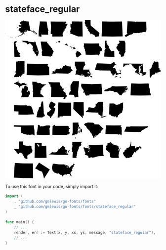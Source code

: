 # stateface_regular

![stateface_regular](stateface_regular.png)

To use this font in your code, simply import it:

```go
import (
	. "github.com/gmlewis/go-fonts/fonts"
	_ "github.com/gmlewis/go-fonts/fonts/stateface_regular"
)

func main() {
	// ...
	render, err := Text(x, y, xs, ys, message, "stateface_regular"),
	// ...
}
```
